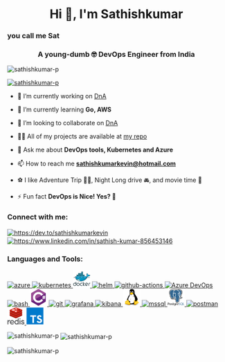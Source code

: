 <h1 align="center">Hi 👋, I'm Sathishkumar</h1>
<h3> you call me Sat </h3>
<h3 align="center">A young-dumb 🤓 DevOps Engineer from India</h3>

<p align="left"> <img src="https://komarev.com/ghpvc/?username=sathishkumar-p&label=Profile%20views&color=0e75b6&style=flat" alt="sathishkumar-p" /> </p>

<p align="left"> <a href="https://github.com/ryo-ma/github-profile-trophy"><img src="https://github-profile-trophy.vercel.app/?username=sathishkumar-p" alt="sathishkumar-p" /></a> </p>

- 🔭 I’m currently working on [DnA](https://github.com/mercedes-benz/DnA)

- 🌱 I’m currently learning **Go, AWS**

- 👯 I’m looking to collaborate on [DnA](https://github.com/mercedes-benz/DnA)

- 👨‍💻 All of my projects are available at [my repo](https://github.com/sathishkumar-p)

- 💬 Ask me about **DevOps tools, Kubernetes and Azure**

- 📫 How to reach me **sathishkumarkevin@hotmail.com**
- ⚽ I like Adventure Trip 🏄‍♂️, Night Long drive 🚘, and movie time 🎦

- ⚡ Fun fact **DevOps is Nice! Yes? 🤣**

<h3 align="left">Connect with me:</h3>
<p align="left">
<a href="https://dev.to/https://dev.to/sathishkumarkevin" target="blank"><img align="center" src="https://raw.githubusercontent.com/rahuldkjain/github-profile-readme-generator/master/src/images/icons/Social/devto.svg" alt="https://dev.to/sathishkumarkevin" height="30" width="40" /></a>
<a href="https://linkedin.com/in/https://www.linkedin.com/in/sathish-kumar-856453146" target="blank"><img align="center" src="https://raw.githubusercontent.com/rahuldkjain/github-profile-readme-generator/master/src/images/icons/Social/linked-in-alt.svg" alt="https://www.linkedin.com/in/sathish-kumar-856453146" height="30" width="40" /></a>
</p>

<h3 align="left">Languages and Tools:</h3>
<p align="left"> <a href="https://azure.microsoft.com/en-in/" target="_blank" rel="noreferrer"> <img src="https://www.vectorlogo.zone/logos/microsoft_azure/microsoft_azure-icon.svg" alt="azure" width="40" height="40"/> </a>  <a href="https://kubernetes.io" target="_blank" rel="noreferrer"> <img src="https://www.vectorlogo.zone/logos/kubernetes/kubernetes-icon.svg" alt="kubernetes" width="40" height="40"/> </a> <a href="https://www.docker.com/" target="_blank" rel="noreferrer"> <img src="https://raw.githubusercontent.com/devicons/devicon/master/icons/docker/docker-original-wordmark.svg" alt="docker" width="40" height="40"/> </a> <a href="https://helm.sh/" target="_blank" rel="noreferrer"> <img src="https://helm.sh/img/helm.svg" alt="helm" width="40" height="40"/> </a> <a href="https://docs.github.com/en/actions" target="_blank" rel="noreferrer"> <img src="https://github.githubassets.com/images/modules/site/features/actions-icon-actions.svg" alt="github-actions" width="40" height="40"/> </a> <a href="https://azure.microsoft.com/en-us/services/devops/#overview" target="_blank" rel="noreferrer"> <img src="https://azurecomcdn.azureedge.net/cvt-6ebd9fb36fb436c5381f021fb79c693ad077f0f507de184f447643a613e50dfc/images/shared/services/devops/pipelines-icon-80.png" alt="Azure DevOps" width="40" height="40"/> </a> <a href="https://www.gnu.org/software/bash/" target="_blank" rel="noreferrer"> <img src="https://www.vectorlogo.zone/logos/gnu_bash/gnu_bash-icon.svg" alt="bash" width="40" height="40"/> </a> <a href="https://www.w3schools.com/cs/" target="_blank" rel="noreferrer"> <img src="https://raw.githubusercontent.com/devicons/devicon/master/icons/csharp/csharp-original.svg" alt="csharp" width="40" height="40"/> </a>  <a href="https://git-scm.com/" target="_blank" rel="noreferrer"> <img src="https://www.vectorlogo.zone/logos/git-scm/git-scm-icon.svg" alt="git" width="40" height="40"/> </a> <a href="https://grafana.com" target="_blank" rel="noreferrer"> <img src="https://www.vectorlogo.zone/logos/grafana/grafana-icon.svg" alt="grafana" width="40" height="40"/> </a> <a href="https://www.elastic.co/kibana" target="_blank" rel="noreferrer"> <img src="https://www.vectorlogo.zone/logos/elasticco_kibana/elasticco_kibana-icon.svg" alt="kibana" width="40" height="40"/> </a> <a href="https://www.linux.org/" target="_blank" rel="noreferrer"> <img src="https://raw.githubusercontent.com/devicons/devicon/master/icons/linux/linux-original.svg" alt="linux" width="40" height="40"/> </a> <a href="https://www.microsoft.com/en-us/sql-server" target="_blank" rel="noreferrer"> <img src="https://www.svgrepo.com/show/303229/microsoft-sql-server-logo.svg" alt="mssql" width="40" height="40"/> </a> <a href="https://www.postgresql.org" target="_blank" rel="noreferrer"> <img src="https://raw.githubusercontent.com/devicons/devicon/master/icons/postgresql/postgresql-original-wordmark.svg" alt="postgresql" width="40" height="40"/> </a> <a href="https://postman.com" target="_blank" rel="noreferrer"> <img src="https://www.vectorlogo.zone/logos/getpostman/getpostman-icon.svg" alt="postman" width="40" height="40"/> </a> <a href="https://redis.io" target="_blank" rel="noreferrer"> <img src="https://raw.githubusercontent.com/devicons/devicon/master/icons/redis/redis-original-wordmark.svg" alt="redis" width="40" height="40"/> </a> <a href="https://www.typescriptlang.org/" target="_blank" rel="noreferrer"> <img src="https://raw.githubusercontent.com/devicons/devicon/master/icons/typescript/typescript-original.svg" alt="typescript" width="40" height="40"/> </a> </p>

<p><img align="left" src="https://github-readme-stats.vercel.app/api/top-langs?username=sathishkumar-p&show_icons=true&locale=en&layout=compact" alt="sathishkumar-p" /></p>

<p>&nbsp;<img align="center" src="https://github-readme-stats.vercel.app/api?username=sathishkumar-p&show_icons=true&locale=en" alt="sathishkumar-p" /></p>

<p><img align="center" src="https://github-readme-streak-stats.herokuapp.com/?user=sathishkumar-p&" alt="sathishkumar-p" /></p>

